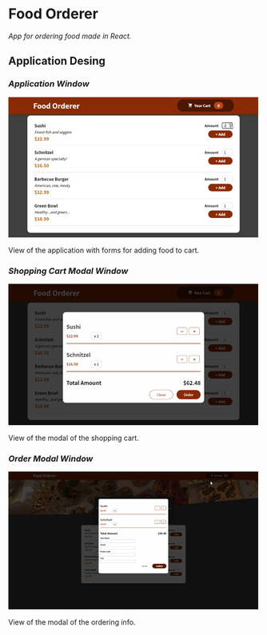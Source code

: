 # Food Orderer

*App for ordering food made in React.*


## Application Desing

### *Application Window*
![Application Window](git-image/image1.png)

View of the application with forms for adding food to cart.

### *Shopping Cart Modal Window*
![Shopping Cart Modal Window](git-image/image2.png)

View of the modal of the shopping cart.

### *Order Modal Window*
![Order Modal Window](git-image/image3.png)

View of the modal of the ordering info.